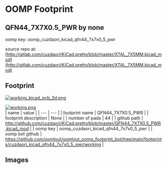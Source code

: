 # OOMP Footprint  
## QFN44_7X7X0.5_PWR  by none  
  
oomp key: oomp_cuzdaori_kicad_qfn44_7x7x0_5_pwr  
  
source repo at: [http://gitlab.com/cuzdaori/KiCad.pretty/blob/master/XTAL_7X5MM.kicad_mod](http://gitlab.com/cuzdaori/KiCad.pretty/blob/master/XTAL_7X5MM.kicad_mod)  
## Footprint  
  
[![working_kicad_pcb_3d.png](working_kicad_pcb_3d_600.png)](working_kicad_pcb_3d.png)  
  
[![working.png](working_600.png)](working.png)  
| name | value | 
| --- | --- | 
| footprint name | QFN44_7X7X0.5_PWR | 
| footprint description | None | 
| number of pads | 44 | 
| github path | http://github.com/cuzdaori/KiCad.pretty/blob/master/QFN44_7X7X0.5_PWR.kicad_mod | 
| oomp key | oomp_cuzdaori_kicad_qfn44_7x7x0_5_pwr | 
| oomp bot github | https://github.com/oomlout/oomlout_oomp_footprint_bot/tree/main/footprints/cuzdaori_kicad_qfn44_7x7x0_5_pwr/working | 
## Images  
